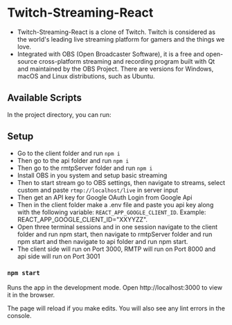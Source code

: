 # Twitch-Streaming-React
* Twitch-Streaming-React is a clone of Twitch. Twitch is considered as the world's leading live streaming platform for gamers and the things we love. 
* Integrated with OBS (Open Broadcaster Software), it is a free and open-source cross-platform streaming and recording program built with Qt and maintained by the OBS Project. 
There are versions for Windows, macOS and Linux distributions, such as Ubuntu. 

## Available Scripts
In the project directory, you can run:

## Setup

* Go to the client folder and run `npm i`
* Then go to the api folder and run `npm i`
* Then go to the rmtpServer folder and run `npm i`
* Install OBS in you system and setup basic streaming
* Then to start stream go to OBS settings, then navigate to streams, select custom and paste `rtmp://localhost/live` in server input
* Then get an API key for Google OAuth Login from Google Api
* Then in the client folder make a .env file and paste you api key along with the following variable: `REACT_APP_GOOGLE_CLIENT_ID`. Example: REACT_APP_GOOGLE_CLIENT_ID="XXYYZZ".
* Open three terminal sessions and in one session navigate to the client folder and run npm start, then navigate to rmtpServer folder and run npm start and then navigate to api folder and run npm start.
* The client side will run on Port 3000, RMTP will run on Port 8000 and api side will run on Port 3001

### `npm start`
Runs the app in the development mode.
Open http://localhost:3000 to view it in the browser.

The page will reload if you make edits.
You will also see any lint errors in the console.
